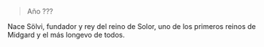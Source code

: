 > Año ???

Nace Sölvi, fundador y rey del reino de Solor, uno de los primeros reinos de Midgard y el más longevo de todos.
